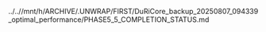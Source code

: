 ../..//mnt/h/ARCHIVE/.UNWRAP/FIRST/DuRiCore_backup_20250807_094339_optimal_performance/PHASE5_5_COMPLETION_STATUS.md